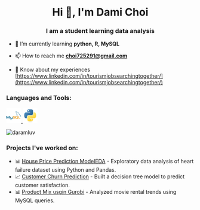 <h1 align="center">Hi 👋, I'm Dami Choi</h1>
<h3 align="center">I am a student learning data analysis</h3>

- 🌱 I’m currently learning **python, R, MySQL**

- 📫 How to reach me **choi725291@gmail.com**

- 📄 Know about my experiences [https://www.linkedin.com/in/tourismjobsearchingtogether/](https://www.linkedin.com/in/tourismjobsearchingtogether/)


<h3 align="left">Languages and Tools:</h3>
<p align="left"> 
    <a href="https://www.mysql.com/" target="_blank" rel="noreferrer"> 
        <img src="https://raw.githubusercontent.com/devicons/devicon/master/icons/mysql/mysql-original-wordmark.svg" alt="mysql" width="40" height="40"/> 
    </a> 
    <a href="https://www.python.org" target="_blank" rel="noreferrer"> 
        <img src="https://raw.githubusercontent.com/devicons/devicon/master/icons/python/python-original.svg" alt="python" width="40" height="40"/> 
    </a> 
</p>
<p><img align="left" src="https://github-readme-stats.vercel.app/api/top-langs?username=daramluv&show_icons=true&theme=dark&locale=en&layout=compact" alt="daramluv" />
</p>


<br> 

<h3 align="left">Projects I've worked on:</h3>
<ul>
<li>📊 <a href="https://github.com/Daramluv/Google_colab/blob/main/Housing_Prices_Prediction_Model.ipynb" target="_blank">House Price Prediction ModelEDA</a> - Exploratory data analysis of heart failure dataset using Python and Pandas.</li>
    <li>📈 <a href="https://github.com/Daramluv/Google_colab/blob/main/Customer_Churn_Prediction.ipynb" target="_blank">Customer Churn Prediction</a> - Built a decision tree model to predict customer satisfaction.</li>
    <li>📊 <a href="https://github.com/Daramluv/Google_colab/blob/main/Optimizing_Product_Mix_Using_Gurobi_Optimization.ipynb" target="_blank">Product Mix usgin Gurobi</a> - Analyzed movie rental trends using MySQL queries.</li>
</ul>
